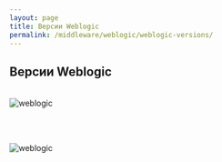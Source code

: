 ```yaml
---
layout: page
title: Версии Weblogic
permalink: /middleware/weblogic/weblogic-versions/
---
```



## Версии Weblogic


<br/>

<img src="http://img.oradba.net/images/docs/02-oracle-application-server/weblogic/01-weblogic_versions/weblogic01.png" alt="weblogic" border="0">

<br/><br/>

<img src="http://img.oradba.net/images/docs/02-oracle-application-server/weblogic/01-weblogic_versions/weblogic02.png" alt="weblogic" border="0">
</div>
